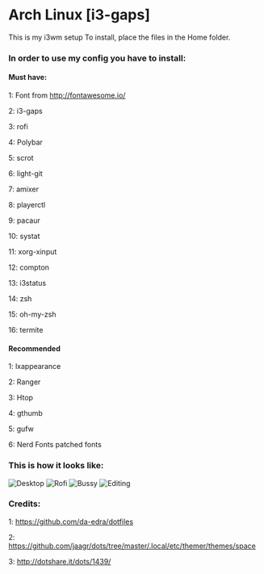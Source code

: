 # Arch Linux [i3-gaps]
This is my i3wm setup
To install, place the files in the Home folder.

### In order to use my config you have to install:

#### Must have:
1: Font from http://fontawesome.io/

2: i3-gaps

3: rofi

4: Polybar

5: scrot

6: light-git

7: amixer

8: playerctl

9: pacaur

10: systat

11: xorg-xinput

12: compton

13: i3status

14: zsh

15: oh-my-zsh

16: termite






#### Recommended
1: lxappearance

2: Ranger

3: Htop

4: gthumb

5: gufw

6: Nerd Fonts patched fonts

### This is how it looks like:
![Desktop](https://github.com/MrSnowMonster/My-i3wm-setup/blob/master/screenshots/2017-09-29-224510_3200x1800_scrot.png)
![Rofi](https://github.com/MrSnowMonster/My-i3wm-setup/blob/master/screenshots/2017-09-29-223025_3200x1800_scrot.png)
![Bussy](https://github.com/MrSnowMonster/My-i3wm-setup/blob/master/screenshots/2017-09-29-223325_3200x1800_scrot.png)
![Editing](https://github.com/MrSnowMonster/My-i3wm-setup/blob/master/screenshots/2017-09-29-224429_3200x1800_scrot.png)

### Credits:
1: https://github.com/da-edra/dotfiles

2: https://github.com/jaagr/dots/tree/master/.local/etc/themer/themes/space

3: http://dotshare.it/dots/1439/
